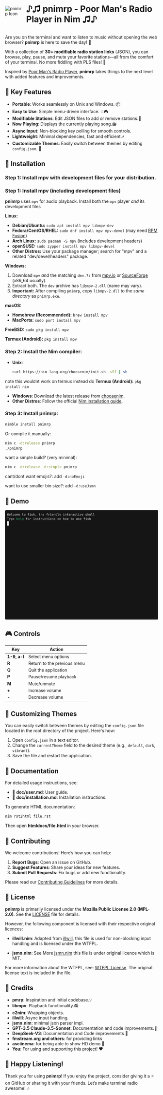 <div style="display: flex; align-items: center;">
  <img src="https://github.com/bloomingchad/pnimrp/raw/main/web/ico.ico" alt="pnimrp Icon" width="90" style="margin-right: 10px;" />
  <h1>♪♫ pnimrp - Poor Man's Radio Player in Nim ♫♪</h1>
</div>

Are you on the terminal and want to listen to music without opening
the web browser? **pnimrp** is here to save the day! 🎉

With a collection of **30+ modifiable radio station links** (JSON),
you can browse, play, pause, and mute your favorite stations—all from
the comfort of your terminal. No more fiddling with PLS files! 🚀

Inspired by [Poor Man's Radio Player](https://github.com/hakerdefo/pmrp),
**pnimrp** takes things to the next level with added features and
improvements.

## 🌟 Key Features

- **Portable**: Works seamlessly on Unix and Windows. 📦
- **Easy to Use**: Simple menu-driven interface. 💡🎮
- **Modifiable Stations**: Edit JSON files to add or remove stations.🔧
- **Now Playing**: Displays the currently playing song.📻
- **Async Input**: Non-blocking key polling for smooth controls.
- **Lightweight**: Minimal dependencies, fast and efficient.⚡
- **Customizable Themes**: Easily switch between themes by editing `config.json`. 🎨

## 🚀 Installation

### Step 1: Install **mpv** with development files for your distribution.

### Step 1: Install **mpv** (including development files)

**pnimrp** uses `mpv` for audio playback.  Install both the `mpv` player *and*
  its development files

**Linux:**

*   **Debian/Ubuntu:**      `sudo apt install mpv libmpv-dev`
*   **Fedora/CentOS/RHEL:** `sudo dnf install mpv mpv-devel` (may need [RPM Fusion](https://rpmfusion.org/))
*   **Arch Linux:**         `sudo pacman -S mpv` (includes development headers)
*   **openSUSE:**           `sudo zypper install mpv libmpv-devel`
*   **Other Distros:** Use your package manager; search for "mpv" and a related "dev/devel/headers" package.

**Windows:**

1.  Download `mpv` *and* the matching `dev.7z` from [mpv.io](https://mpv.io/installation/) or [SourceForge](https://sourceforge.net/projects/mpv-player-windows/files/) (x86_64 usually).
2.  Extract both. The `dev` archive has `libmpv-2.dll` (name may vary).
3.  **Important:** After compiling `pnimrp`, copy `libmpv-2.dll` to the *same directory* as `pnimrp.exe`.

**macOS:**
*   **Homebrew (Recommended):** `brew install mpv`
*    **MacPorts:** `sudo port install mpv`

**FreeBSD:**
`sudo pkg install mpv`

**Termux (Android):**
```pkg install mpv```

### Step 2: Install the Nim compiler:

- **Unix**:
  ```bash
  curl https://nim-lang.org/choosenim/init.sh -sSf | sh
  ```
note this wouldnt work on termux instead do
**Termux (Android):**
```pkg install nim```

- **Windows**:
  Download the latest release from [choosenim](https://github.com/dom96/choosenim/releases).
- **Other Distros**:
  Follow the official [Nim installation guide](https://nim-lang.org/install.html).

### Step 3: Install **pnimrp**:
```bash
nimble install pnimrp
```

Or compile it manually:
```bash
nim c -d:release pnimrp
./pnimrp
```
want a simple build? (very minimal):
```bash
nim c -d:release -d:simple pnimrp
```

cant/dont want emojis?: add `-d:noEmoji`

want to use smaller bin size?: add `-d:useJsmn`

## 🎥 Demo

![pnimrp Demo](https://github.com/bloomingchad/pnimrp/raw/main/web/demo.gif)

## 🎮 Controls

| Key          | Action                      |
| ------------ | --------------------------- |
| **1-9, a-l** | Select menu options         |
| **R**        | Return to the previous menu |
| **Q**        | Quit the application        |
| **P**        | Pause/resume playback       |
| **M**        | Mute/unmute                 |
| **+**        | Increase volume             |
| **-**        | Decrease volume             |

## 🎨 Customizing Themes

You can easily switch between themes by editing the `config.json` file
located in the root directory of the project. Here's how:

1. Open `config.json` in a text editor.
2. Change the `currentTheme` field to the desired theme
   (e.g., `default`, `dark`, `vibrant`).
3. Save the file and restart the application.

## 📖 Documentation

For detailed usage instructions, see:
- 📄 **doc/user.md**: User guide.
- 📄 **doc/installation.md**: Installation instructions.

To generate HTML documentation:
```bash
nim rst2html file.rst
```

Then open **htmldocs/file.html** in your browser.

## 🤝 Contributing

We welcome contributions! Here’s how you can help:

1. **Report Bugs**: Open an issue on GitHub.
2. **Suggest Features**: Share your ideas for new features.
3. **Submit Pull Requests**: Fix bugs or add new functionality.

Please read our [Contributing Guidelines](CONTRIBUTING.md) for more details.

## 📜 License

**pnimrp** is primarily licensed under the **Mozilla Public License 2.0 (MPL-2.0)**.
See the [LICENSE](LICENSE) file for details.

However, the following component is licensed with their respective original licences:
- **illwill.nim**: Adapted from [illwill](https://github.com/johnnovak/illwill),
  this file is used for non-blocking input handling and is licensed under the WTFPL.

- **jsmn.nim**: See More [jsmn.nim](https://github.com/OpenSystemsLab/jsmn.nim)
  this file is under original licence which is MIT.

For more information about the WTFPL, see: [WTFPL License](http://www.wtfpl.net/).
  The original license text is included in the file.

## 🙏 Credits

- **pmrp**: Inspiration and initial codebase.💡
- **libmpv**: Playback functionality.📻
- **c2nim**: Wrapping objects.
- **illwill**: Async input handling.
- **jsmn.nim**: minimal json parser impl.
- **GPT-3.5 Claude-3.5-Sonnet**: Documentation and code improvements.🤖
- **DeepSeek-V3**: Documentation and Code improvements 🥰
- **fmstream.org and others**: for providing links
- **asciinema**: for being able to show HD demo 🎥
- **You**: For using and supporting this project! ❤️

## 🎉 Happy Listening!

Thank you for using **pnimrp**! If you enjoy the project, consider giving
it a ⭐ on GitHub or sharing it with your friends.
Let’s make terminal radio awesome! 🎶

